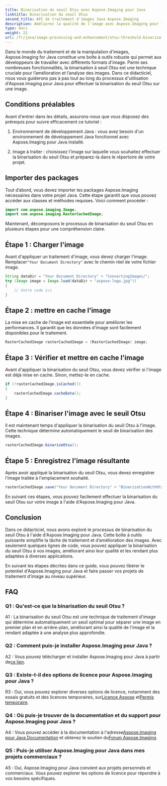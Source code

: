 ```yaml
---
title: Binarisation du seuil Otsu avec Aspose.Imaging pour Java
linktitle: Binarisation du seuil Otsu
second_title: API de traitement d'images Java Aspose.Imaging
description: Améliorez la qualité de l'image avec Aspose.Imaging pour la binarisation du seuil Otsu de Java. Suivez notre guide étape par étape pour l’excellence du traitement d’image.
type: docs
weight: 22
url: /fr/java/image-processing-and-enhancement/otsu-threshold-binarization/
---
```

Dans le monde du traitement et de la manipulation d'images, Aspose.Imaging for Java constitue une boîte à outils robuste qui permet aux développeurs de travailler avec différents formats d'image. Parmi ses nombreuses fonctionnalités, la binarisation à seuil Otsu est une technique cruciale pour l’amélioration et l’analyse des images. Dans ce didacticiel, nous vous guiderons pas à pas tout au long du processus d'utilisation d'Aspose.Imaging pour Java pour effectuer la binarisation du seuil Otsu sur une image.

## Conditions préalables

Avant d'entrer dans les détails, assurons-nous que vous disposez des prérequis pour suivre efficacement ce tutoriel :

1. Environnement de développement Java : vous avez besoin d'un environnement de développement Java fonctionnel avec Aspose.Imaging pour Java installé.

2. Image à traiter : choisissez l'image sur laquelle vous souhaitez effectuer la binarisation du seuil Otsu et préparez-la dans le répertoire de votre projet.

## Importer des packages

Tout d’abord, vous devez importer les packages Aspose.Imaging nécessaires dans votre projet Java. Cette étape garantit que vous pouvez accéder aux classes et méthodes requises. Voici comment procéder :

```java
import com.aspose.imaging.Image;
import com.aspose.imaging.RasterCachedImage;
```

Maintenant, décomposons le processus de binarisation du seuil Otsu en plusieurs étapes pour une compréhension claire.

## Étape 1 : Charger l'image


 Avant d'appliquer un traitement d'image, vous devez charger l'image. Remplacer`"Your Document Directory"` avec le chemin réel de votre fichier image. 

```java
String dataDir = "Your Document Directory" + "ConvertingImages/";
try (Image image = Image.load(dataDir + "aspose-logo.jpg"))
{
    // Votre code ici
}
```

## Étape 2 : mettre en cache l'image

La mise en cache de l’image est essentielle pour améliorer les performances. Il garantit que les données d’image sont facilement disponibles pour le traitement.

```java
RasterCachedImage rasterCachedImage = (RasterCachedImage) image;
```

## Étape 3 : Vérifier et mettre en cache l'image

Avant d'appliquer la binarisation du seuil Otsu, vous devez vérifier si l'image est déjà mise en cache. Sinon, mettez-le en cache.

```java
if (!rasterCachedImage.isCached())
{
    rasterCachedImage.cacheData();
}
```

## Étape 4 : Binariser l'image avec le seuil Otsu

Il est maintenant temps d'appliquer la binarisation du seuil Otsu à l'image. Cette technique détermine automatiquement le seuil de binarisation des images.

```java
rasterCachedImage.binarizeOtsu();
```

## Étape 5 : Enregistrez l'image résultante

Après avoir appliqué la binarisation du seuil Otsu, vous devez enregistrer l'image traitée à l'emplacement souhaité.

```java
rasterCachedImage.save("Your Document Directory" + "BinarizationWithOtsuThreshold_out.jpg");
```

En suivant ces étapes, vous pouvez facilement effectuer la binarisation du seuil Otsu sur votre image à l'aide d'Aspose.Imaging pour Java.

## Conclusion

Dans ce didacticiel, nous avons exploré le processus de binarisation du seuil Otsu à l'aide d'Aspose.Imaging pour Java. Cette boîte à outils puissante simplifie la tâche de traitement et d’amélioration des images. Avec seulement quelques lignes de code, vous pouvez appliquer la binarisation du seuil Otsu à vos images, améliorant ainsi leur qualité et les rendant plus adaptées à diverses applications.

En suivant les étapes décrites dans ce guide, vous pouvez libérer le potentiel d'Aspose.Imaging pour Java et faire passer vos projets de traitement d'image au niveau supérieur.

## FAQ

### Q1 : Qu'est-ce que la binarisation du seuil Otsu ?

A1 : La binarisation du seuil Otsu est une technique de traitement d'image qui détermine automatiquement un seuil optimal pour séparer une image en premier plan et en arrière-plan, améliorant ainsi la qualité de l'image et la rendant adaptée à une analyse plus approfondie.

### Q2 : Comment puis-je installer Aspose.Imaging pour Java ?

 A2 : Vous pouvez télécharger et installer Aspose.Imaging pour Java à partir de[ce lien](https://releases.aspose.com/imaging/java/).

### Q3 : Existe-t-il des options de licence pour Aspose.Imaging pour Java ?

 R3 : Oui, vous pouvez explorer diverses options de licence, notamment des essais gratuits et des licences temporaires, sur[Licence Aspose](https://purchase.aspose.com/buy) et[Permis temporaire](https://purchase.aspose.com/temporary-license/).

### Q4 : Où puis-je trouver de la documentation et du support pour Aspose.Imaging pour Java ?

 A4 : Vous pouvez accéder à la documentation à l'adresse[Aspose.Imaging pour Java Documentation](https://reference.aspose.com/imaging/java/) et obtenez le soutien du[Forum Aspose.Imaging](https://forum.aspose.com/).

### Q5 : Puis-je utiliser Aspose.Imaging pour Java dans mes projets commerciaux ?

A5 : Oui, Aspose.Imaging pour Java convient aux projets personnels et commerciaux. Vous pouvez explorer les options de licence pour répondre à vos besoins spécifiques.